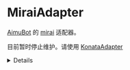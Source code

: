 # MiraiAdapter

[AimuBot](https://github.com/AimuBotDev/AimuBot) 的 [mirai](https://github.com/mamoe/mirai) 适配器。

目前暂时停止维护。请使用 [KonataAdapter](https://github.com/AimuBotDev/KonataAdapter)

<details>

## 部署

需要新建`AccountConf.json`：

```json
{"qqId":123456789,"password":"password"}
```

</details>
